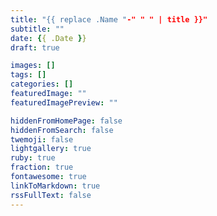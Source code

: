 ```yaml
---
title: "{{ replace .Name "-" " " | title }}"
subtitle: ""
date: {{ .Date }}
draft: true

images: []
tags: []
categories: []
featuredImage: ""
featuredImagePreview: ""

hiddenFromHomePage: false
hiddenFromSearch: false
twemoji: false
lightgallery: true
ruby: true
fraction: true
fontawesome: true
linkToMarkdown: true
rssFullText: false
---
```


